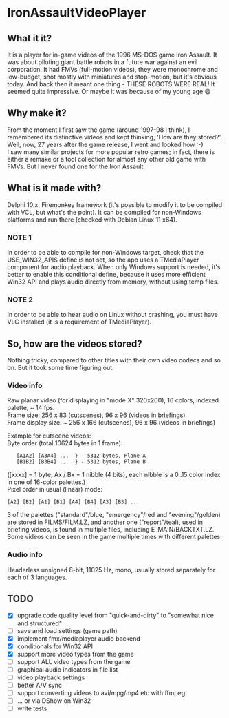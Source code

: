 # IronAssaultVideoPlayer
  
## What it it?  
It is a player for in-game videos of the 1996 MS-DOS game Iron Assault. It was about piloting giant battle robots in a future war against an evil corporation.
 It had FMVs (full-motion videos), they were monochrome and low-budget, shot mostly with miniatures and stop-motion, but it's obvious today. And back then it meant one thing - THESE ROBOTS WERE REAL! It seemed quite impressive. Or maybe it was because of my young age 😄

## Why make it?  
From the moment I first saw the game (around 1997-98 I think), I remembered its distinctive videos and kept thinking, 'How are they stored?'. Well, now, 27 years after the game release, I went and looked how :-)  
I saw many similar projects for more popular retro games; in fact, there is either a remake or a tool collection for almost any other old game with FMVs. But I never found one for the Iron Assault.  

## What is it made with?  
Delphi 10.x, Firemonkey framework (it's possible to modify it to be compiled with VCL, but what's the point). It can be compiled for non-Windows platforms and run there (checked with Debian Linux 11 x64).  
  
### NOTE 1  
In order to be able to compile for non-Windows target, check that the USE_WIN32_APIS define is not set, so the app uses a TMediaPlayer component for audio playback. When only Windows support is needed, it's better to enable this conditional define, because it uses more efficient Win32 API and plays audio directly from memory, without using temp files.  
  
### NOTE 2  
In order to be able to hear audio on Linux without crashing, you must have VLC installed (it is a requirement of TMediaPlayer).
  
## So, how are the videos stored?  
Nothing tricky, compared to other titles with their own video codecs and so on. But it took some time figuring out.  
  
### Video info  
Raw planar video (for displaying in "mode X" 320x200), 16 colors, indexed palette, ~ 14 fps.  
Frame size: 256 x 83 (cutscenes), 96 x 96 (videos in briefings)  
Frame display size: ~ 256 x 166 (cutscenes), 96 x 96 (videos in briefings)  
  
Example for cutscene videos:  
Byte order (total 10624 bytes in 1 frame):  
```  
   [A1A2] [A3A4] ...  } - 5312 bytes, Plane A  
   [B1B2] [B3B4] ...  } - 5312 bytes, Plane B  
```   
([xxxx] = 1 byte, Ax / Bx = 1 nibble (4 bits), each nibble is a 0..15 color index in one of 16-color palettes.)  
Pixel order in usual (linear) mode:  
```  
[A2] [B2] [A1] [B1] [A4] [B4] [A3] [B3] ...  
```  
3 of the palettes ("standard"/blue, "emergency"/red and "evening"/golden) are stored in FILMS/FILM.LZ, and another one ("report"/teal), used in briefing videos, is found in multiple files, including E_MAIN/BACKTXT.LZ. Some videos can be seen in the game multiple times with different palettes.  
  
### Audio info  
Headerless unsigned 8-bit, 11025 Hz, mono, usually stored separately for each of 3 languages.  

## TODO  
- [x] upgrade code quality level from "quick-and-dirty" to "somewhat nice and structured"  
- [ ] save and load settings (game path)  
- [x] implement fmx/mediaplayer audio backend  
- [x] conditionals for Win32 API  
- [x] support more video types from the game  
- [ ] support ALL video types from the game  
- [ ] graphical audio indicators in file list  
- [ ] video playback settings  
- [ ] better A/V sync  
- [ ] support converting videos to avi/mpg/mp4 etc with ffmpeg  
- [ ] ... or via DShow on Win32  
- [ ] write tests  
